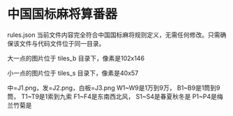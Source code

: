 # 中国国标麻将算番器

rules.json
当前文件内容完全符合中国国标麻将规则定义，无需任何修改。只需确保该文件与代码文件位于同一目录。

大一点的图片位于 tiles_b 目录下，像素是102x146 

小一点的图片位于 tiles_s 目录下，像素是40x57 


中=J1.png，发=J2.png，白板=J3.png
W1~W9是1万到9万，
B1~B9是1筒到9筒，
T1~T9是1索到九索
F1~F4是东南西北风，
S1~S4是春夏秋冬是
P1~P4是梅兰竹菊是

